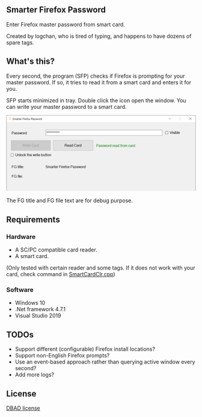 Smarter Firefox Password
---

Enter Firefox master password from smart card.

Created by logchan, who is tired of typing, and happens to have dozens of spare tags.

## What's this?

Every second, the program (SFP) checks if Firefox is prompting for your master password. If so, it tries to read it from a smart card and enters it for you.

SFP starts minimized in tray. Double click the icon open the window. You can write your master password to a smart card.

![Screenshot](https://raw.githubusercontent.com/logchan/SmarterFirefoxPassword/master/assets/screenshot.png)

The FG title and FG file text are for debug purpose.

## Requirements

### Hardware

- A SC/PC compatible card reader.
- A smart card.

(Only tested with certain reader and some tags. If it does not work with your card, check command in [SmartCardClr.cpp](https://github.com/logchan/SmarterFirefoxPassword/blob/master/src/SmartCardClr/SmartCardClr.cpp))

### Software

- Windows 10
- .Net framework 4.7.1
- Visual Studio 2019

## TODOs

- Support different (configurable) Firefox install locations?
- Support non-English Firefox prompts?
- Use an event-based approach rather than querying active window every second?
- Add more logs?

## License

[DBAD license](https://dbad-license.org/)